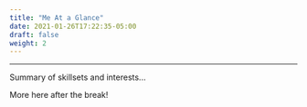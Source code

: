 ```yaml
---
title: "Me At a Glance"
date: 2021-01-26T17:22:35-05:00
draft: false
weight: 2
---
```


---

Summary of skillsets and interests...

<!--more-->

More here after the break!
